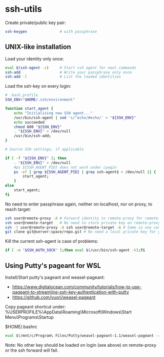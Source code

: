 # ssh-utils

Create private/public key pair:
```bash
ssh-keygen               # with passphrase
```

## UNIX-like installation

Load your identity only once:
```bash
eval $(ssh-agent -s)     # Start ssh agent for next commands
ssh-add                  # Write your passphrase only once
ssh-add -l               # List the loaded identities
```

Load the ssh-key on every login:
```bash
# .bash_profile
SSH_ENV="$HOME/.ssh/environment"

function start_agent {
    echo "Initialising new SSH agent..."
    /usr/bin/ssh-agent | sed 's/^echo/#echo/' > "${SSH_ENV}"
    echo succeeded
    chmod 600 "${SSH_ENV}"
    . "${SSH_ENV}" > /dev/null
    /usr/bin/ssh-add;
}

# Source SSH settings, if applicable

if [ -f "${SSH_ENV}" ]; then
    . "${SSH_ENV}" > /dev/null
    #ps ${SSH_AGENT_PID} does not work under cywgin
    ps -ef | grep ${SSH_AGENT_PID} | grep ssh-agent$ > /dev/null || {
        start_agent;
    }
else
    start_agent;
fi
```

No need to enter passphrase again, neither on localhost, nor on proxy, to reach target:
```bash
ssh user@remote-proxy -A # Forward identity to remote-proxy for remote-target
ssh user@remote-target   # No need to store private key on remote-proxy
ssh -t user@remote-proxy -A ssh user@remote-target -A # Same in one command
git clone git@server:space/repo.git # No need a local private key for git too
```

Kill the current ssh-agent is case of problems:
```bash
if [ -n "$SSH_AUTH_SOCK" ];then eval $(/usr/bin/ssh-agent -k);fi
```

## Using Putty's pageant for WSL

Install/Start putty's pageant and weasel-pageant:
- https://www.digitalocean.com/community/tutorials/how-to-use-pageant-to-streamline-ssh-key-authentication-with-putty
- https://github.com/vuori/weasel-pageant

Copy pageant shortcut under:<br/>
%USERPROFILE%\AppData\Roaming\Microsoft\Windows\Start Menu\Programs\Startup

$HOME/.bashrc
```bash
eval $(/mnt/c/Program\ Files/Putty/weasel-pageant-1.1/weasel-pageant -r)
```

Note: No other key should be loaded on login (see above) on remote-proxy or the ssh forward will fail.
